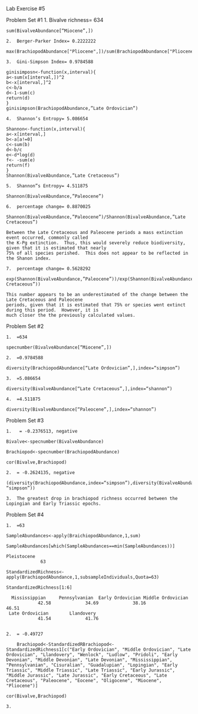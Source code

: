 Lab Exercise #5

Problem Set #1
	1.	Bivalve richness= 634
	
	sum(BivalveAbundance[“Miocene”,])

	2.	Berger-Parker Index= 0.2222222

	max(BrachiopodAbundance["Pliocene",])/sum(BrachiopodAbundance["Pliocene",])

	3.	Gini-Simpson Index= 0.9784588

	ginisimposn<-function(x,interval){
	a<-sum(x[interval,])^2
	b<-x[interval,]^2
	c<-b/a
	d<-1-sum(c)
	return(d)
	}
	ginisimpson(BrachiopodAbundance,”Late Ordovician”)

	4.	Shannon’s Entropy= 5.086654
	
	Shannon<-function(x,interval){
	a<-x[interval,]
	b<-a[a!=0]
	c<-sum(b)
	d<-b/c
	e<-d*log(d)
	f<- -sum(e)
	return(f)
	}
	Shannon(BivalveAbundance,”Late Cretaceous”)

	5.	Shannon”s Entropy= 4.511875
	
	Shannon(BivalveAbundance,”Paleocene”)

	6.	percentage change= 0.8870025

	Shannon(BivalveAbundance,”Paleocene”)/Shannon(BivalveAbundance,”Late Cretaceous”)

	Between the Late Cretaceous and Paleocene periods a mass extinction event occurred, commonly called 
	the K-Pg extinction.  Thus, this would severely reduce biodiversity, given that it is estimated that nearly 
	75% of all species perished.  This does not appear to be reflected in the Shanon index. 

	7.	percentage change= 0.5628292
	
	exp(Shannon(BivalveAbundance,”Paleocene”))/exp(Shannon(BivalveAbundance,”Late Cretaceous”))

	This number appears to be an underestimated of the change between the Late Cretaceous and Paleocene 
	periods, given that it is estimated that 75% or species went extinct during this period.  However, it is 
	much closer the the previously calculated values.

Problem Set #2

	1.	=634

	specnumber(BivalveAbundance[“Miocene”,])

	2.	=0.9784588

	diversity(BrachiopodAbundance[“Late Ordovician”,],index=“simpson”)

	3.	=5.086654

	diversity(BivalveAbundance[“Late Cretaceous”,],index=“shannon”)

	4.	=4.511875

	diversity(BivalveAbundance[“Paleocene”,],index=“shannon”)

Problem Set #3

	1.	 = -0.2376513, negative

	Bivalve<-specnumber(BivalveAbundance)

	Brachiopod<-specnumber(BrachiopodAbundance)

	cor(Bivalve,Brachiopod)

	2.	= -0.2624135, negative

	(diversity(BrachiopodAbundance,index=“simpson”),diversity(BivalveAbundance,index=
	“simpson”))

	3.	The greatest drop in brachiopod richness occurred between the Lopingian and Early Triassic epochs.


Problem Set #4

	1.	=63

	SampleAbundances<-apply(BraichiopodAbundance,1,sum)

	SampleAbundances[which(SampleAbundances==min(SampleAbundances))]

	Pleistocene 
        		 63 
	
	StandardizedRichness<-apply(BrachiopodAbundance,1,subsampleIndividuals,Quota=63)

	StandardizedRichness[1:6]

	  Mississippian     Pennsylvanian  Early Ordovician Middle Ordovician 
            	42.58             34.69             38.16             46.51 
 	 Late Ordovician        Llandovery 
            	41.54             41.76 


	2.	= -0.49727

		Brachiopod<-StandardizedRBrachiopod<- StandardizedRichness1[c("Early Ordovician", "Middle Ordovician", "Late Ordovician", "Llandovery", "Wenlock", "Ludlow", "Pridoli", "Early Devonian", "Middle Devonian", "Late Devonian", "Mississippian", "Pennsylvanian", "Cisuralian", "Guadalupian", "Lopingian", "Early Triassic", "Middle Triassic", "Late Triassic", "Early Jurassic", "Middle Jurassic", "Late Jurassic", "Early Cretaceous", "Late Cretaceous", "Paleocene", "Eocene", "Oligocene", "Miocene", "Pliocene")]

	cor(Bivalve,Brachiopod)

	3.	


